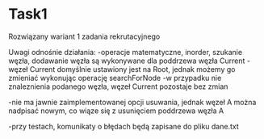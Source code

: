 # Task1
Rozwiązany wariant 1 zadania rekrutacyjnego

Uwagi odnośnie działania:
  -operacje matematyczne, inorder, szukanie węzła, dodawanie węzła są wykonywane dla poddrzewa węzła Current
  -węzeł Current domyślnie ustawiony jest na Root, jednak możemy go zmieniać wykonując operację searchForNode
  -w przypadku nie znaleznienia podanego węzła, węzeł Current pozostaje bez zmian
  
  -nie ma jawnie zaimplementowanej opcji usuwania, jednak węzeł A można nadpisać nowym, co wiąze się z usunięciem poddrzewa węzła A
  
  -przy testach, komunikaty o błędach będą zapisane do pliku dane.txt
  

